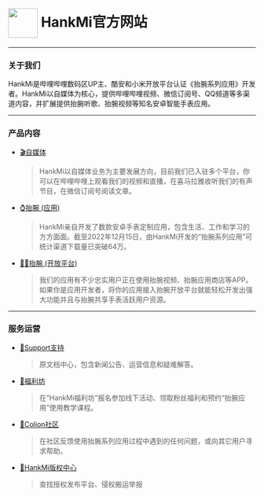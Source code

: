 # <img src="favicon.ico" width="60" height="60" align="center" /> HankMi官方网站  
  
***
   
### 关于我们
HankMi是哔哩哔哩数码区UP主、酷安和小米开放平台认证《抬腕系列应用》开发者。HankMi以自媒体为核心，提供哔哩哔哩视频、微信订阅号、QQ频道等多渠道内容，并扩展提供抬腕听歌、抬腕视频等知名安卓智能手表应用。  

***

### 产品内容

* [🎬自媒体](live.md)
  > HankMi以自媒体业务为主要发展方向，目前我们已入驻多个平台，你可以在哔哩哔哩上观看我们的视频和直播，在喜马拉雅收听我们的有声节目，在微信订阅号阅读文章。  
  
* [⌚抬腕 (应用) ](download.md)
  > HankMi亲自开发了数款安卓手表定制应用，包含生活、工作和学习的方方面面。截至2022年12月15日，由HankMi开发的“抬腕系列应用”可统计渠道下载量已突破64万。  
  
* [🧑‍💻抬腕 (开放平台)](dev)
    > 我们的应用有不少忠实用户正在使用抬腕视频、抬腕应用商店等APP。如果你是应用开发者，将你的应用接入抬腕开放平台就能轻松开发出强大功能并且与抬腕共享手表活跃用户资源。  

***

### 服务运营

* [📰Support支持](support.md)
  > 原文档中心，包含新闻公告、运营信息和疑难解答。  
  
* [🎁福利坊](today_at_hankmi.md)
  > 在“HankMi福利坊”报名参加线下活动、领取粉丝福利和预约“抬腕应用”使用教学课程。  
  
* [👥Colion社区](community)
  > 在社区反馈使用抬腕系列应用过程中遇到的任何问题，或向其它用户寻求帮助。  
  
* [📃HankMi版权中心](support/to3rd.md)
  > 查找授权发布平台、侵权搬运举报  
